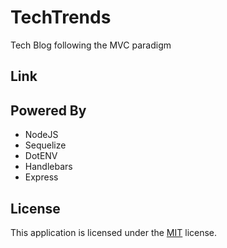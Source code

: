 # TechTrends
Tech Blog following the MVC paradigm 

## Link

## Powered By 
- NodeJS
- Sequelize
- DotENV
- Handlebars
- Express

## License
This application is licensed under the [MIT](LICENSE) license.